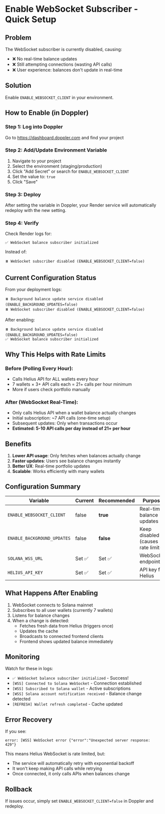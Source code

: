 # Enable WebSocket Subscriber - Quick Setup

## Problem
The WebSocket subscriber is currently disabled, causing:
- ❌ No real-time balance updates
- ❌ Still attempting connections (wasting API calls)
- ❌ User experience: balances don't update in real-time

## Solution
Enable `ENABLE_WEBSOCKET_CLIENT` in your environment.

## How to Enable (in Doppler)

### Step 1: Log into Doppler
Go to https://dashboard.doppler.com and find your project

### Step 2: Add/Update Environment Variable
1. Navigate to your project
2. Select the environment (staging/production)
3. Click "Add Secret" or search for `ENABLE_WEBSOCKET_CLIENT`
4. Set the value to: `true`
5. Click "Save"

### Step 3: Deploy
After setting the variable in Doppler, your Render service will automatically redeploy with the new setting.

### Step 4: Verify
Check Render logs for:
```
✅ WebSocket balance subscriber initialized
```

Instead of:
```
⏸️ WebSocket subscriber disabled (ENABLE_WEBSOCKET_CLIENT=false)
```

## Current Configuration Status

From your deployment logs:
```
⏸️ Background balance update service disabled (ENABLE_BACKGROUND_UPDATES=false)
⏸️ WebSocket subscriber disabled (ENABLE_WEBSOCKET_CLIENT=false)
```

After enabling:
```
⏸️ Background balance update service disabled (ENABLE_BACKGROUND_UPDATES=false)
✅ WebSocket balance subscriber initialized
```

## Why This Helps with Rate Limits

### Before (Polling Every Hour):
- Calls Helius API for ALL wallets every hour
- 7 wallets × 3+ API calls each = 21+ calls per hour minimum
- More if users check portfolio manually

### After (WebSocket Real-Time):
- Only calls Helius API when a wallet balance actually changes
- Initial subscription: ~7 API calls (one-time setup)
- Subsequent updates: Only when transactions occur
- **Estimated: 5-10 API calls per day instead of 21+ per hour**

## Benefits

1. **Lower API usage**: Only fetches when balances actually change
2. **Faster updates**: Users see balance changes instantly
3. **Better UX**: Real-time portfolio updates
4. **Scalable**: Works efficiently with many wallets

## Configuration Summary

| Variable | Current | Recommended | Purpose |
|----------|---------|-------------|---------|
| `ENABLE_WEBSOCKET_CLIENT` | false | **true** | Real-time balance updates |
| `ENABLE_BACKGROUND_UPDATES` | false | **false** | Keep disabled (causes rate limits) |
| `SOLANA_WSS_URL` | Set ✅ | Set ✅ | WebSocket endpoint |
| `HELIUS_API_KEY` | Set ✅ | Set ✅ | API key for Helius |

## What Happens After Enabling

1. WebSocket connects to Solana mainnet
2. Subscribes to all user wallets (currently 7 wallets)
3. Listens for balance changes
4. When a change is detected:
   - Fetches fresh data from Helius (triggers once)
   - Updates the cache
   - Broadcasts to connected frontend clients
   - Frontend shows updated balance immediately

## Monitoring

Watch for these in logs:
- `✅ WebSocket balance subscriber initialized` - Success!
- `[WSS] Connected to Solana WebSocket` - Connection established
- `[WSS] Subscribed to Solana wallet` - Active subscriptions
- `[WSS] Solana account notification received` - Balance change detected
- `[REFRESH] Wallet refresh completed` - Cache updated

## Error Recovery

If you see:
```
error: [WSS] WebSocket error {"error":"Unexpected server response: 429"}
```

This means Helius WebSocket is rate limited, but:
- The service will automatically retry with exponential backoff
- It won't keep making API calls while retrying
- Once connected, it only calls APIs when balances change

## Rollback

If issues occur, simply set `ENABLE_WEBSOCKET_CLIENT=false` in Doppler and redeploy.

